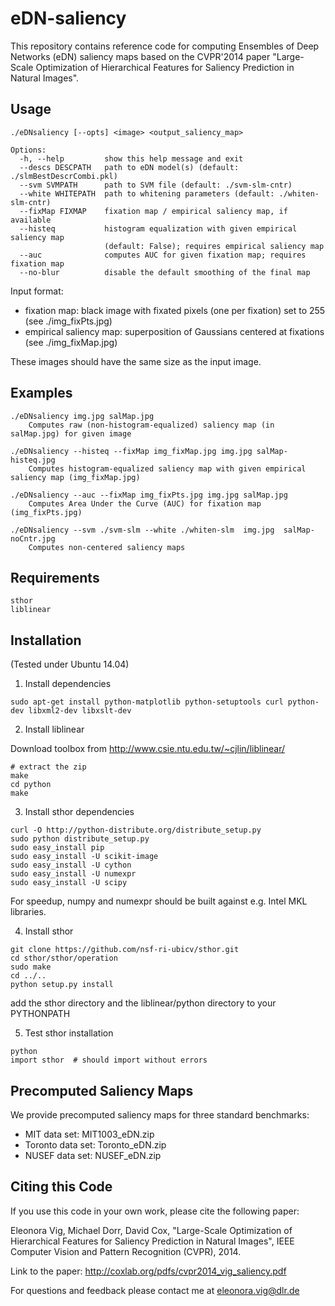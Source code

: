 eDN-saliency
============
This repository contains reference code for computing Ensembles of Deep Networks (eDN) saliency maps based on the CVPR'2014 paper "Large-Scale Optimization of Hierarchical Features for Saliency Prediction in Natural Images".

Usage
-----

```
./eDNsaliency [--opts] <image> <output_saliency_map>

Options:
  -h, --help         show this help message and exit
  --descs DESCPATH   path to eDN model(s) (default: ./slmBestDescrCombi.pkl)
  --svm SVMPATH      path to SVM file (default: ./svm-slm-cntr)
  --white WHITEPATH  path to whitening parameters (default: ./whiten-slm-cntr)
  --fixMap FIXMAP    fixation map / empirical saliency map, if available
  --histeq           histogram equalization with given empirical saliency map
                     (default: False); requires empirical saliency map
  --auc              computes AUC for given fixation map; requires fixation map
  --no-blur          disable the default smoothing of the final map

```

Input format:
  + fixation map: black image with fixated pixels (one per fixation) set to 255 (see ./img_fixPts.jpg)
  + empirical saliency map: superposition of Gaussians centered at fixations (see ./img_fixMap.jpg)

These images should have the same size as the input image.

Examples
--------

```
./eDNsaliency img.jpg salMap.jpg 
    Computes raw (non-histogram-equalized) saliency map (in salMap.jpg) for given image 

./eDNsaliency --histeq --fixMap img_fixMap.jpg img.jpg salMap-histeq.jpg
    Computes histogram-equalized saliency map with given empirical saliency map (img_fixMap.jpg)

./eDNsaliency --auc --fixMap img_fixPts.jpg img.jpg salMap.jpg
    Computes Area Under the Curve (AUC) for fixation map (img_fixPts.jpg)
    
./eDNsaliency --svm ./svm-slm --white ./whiten-slm  img.jpg  salMap-noCntr.jpg
    Computes non-centered saliency maps
```


Requirements
------------

```
sthor
liblinear
```


Installation
------------

(Tested under Ubuntu 14.04)

1. Install dependencies 
  ```
  sudo apt-get install python-matplotlib python-setuptools curl python-dev libxml2-dev libxslt-dev
  ```
  
2. Install liblinear
  
  Download toolbox from http://www.csie.ntu.edu.tw/~cjlin/liblinear/
  
  ```
  # extract the zip
  make
  cd python
  make
  ```
  
3. Install sthor dependencies

  ```
  curl -O http://python-distribute.org/distribute_setup.py
  sudo python distribute_setup.py
  sudo easy_install pip
  sudo easy_install -U scikit-image
  sudo easy_install -U cython
  sudo easy_install -U numexpr
  sudo easy_install -U scipy
  ```
  
  For speedup, numpy and numexpr should be built against e.g. Intel MKL libraries.
  
4. Install sthor
  
  ```
  git clone https://github.com/nsf-ri-ubicv/sthor.git
  cd sthor/sthor/operation
  sudo make
  cd ../..
  python setup.py install
  ```
  add the sthor directory and the liblinear/python directory to your PYTHONPATH

5. Test sthor installation
  
  ```
  python
  import sthor  # should import without errors
  ```

Precomputed Saliency Maps
-------------------------

We provide precomputed saliency maps for three standard benchmarks:
  + MIT data set: MIT1003_eDN.zip 
  + Toronto data set: Toronto_eDN.zip 
  + NUSEF data set: NUSEF_eDN.zip 


Citing this Code
----------------

If you use this code in your own work, please cite the following paper:

Eleonora Vig, Michael Dorr, David Cox, "Large-Scale Optimization of Hierarchical Features for Saliency Prediction in Natural Images", IEEE Computer Vision and Pattern Recognition (CVPR), 2014. 

Link to the paper: http://coxlab.org/pdfs/cvpr2014_vig_saliency.pdf 

For questions and feedback please contact me at eleonora.vig@dlr.de
